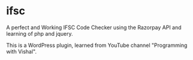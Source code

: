 # ifsc
A perfect and Working IFSC Code Checker using the Razorpay API and learning of php and jquery.

This is a WordPress plugin, learned from YouTube channel "Programming with Vishal".
